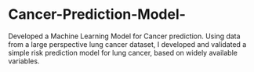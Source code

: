 # Cancer-Prediction-Model-
Developed a Machine Learning Model for Cancer prediction. Using data from a large perspective lung cancer dataset, I developed and validated a simple risk prediction model for lung cancer, based on widely available variables.
